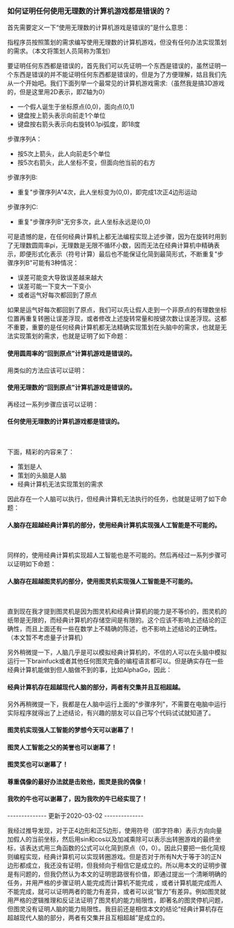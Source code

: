 ﻿### 如何证明任何使用无理数的计算机游戏都是错误的？

首先需要定义一下“使用无理数的计算机游戏是错误的”是什么意思：

指程序员按照策划的需求编写使用无理数的计算机游戏，但没有任何办法实现策划的需求。（本文将策划人员简称为策划）

要证明任何东西都是错误的，首先我们可以先证明一个东西是错误的，虽然证明一个东西是错误的并不能证明任何东西都是错误的，但是为了方便理解，姑且我们先从一个开始吧。我们下面列举一个最常见的计算机游戏需求:（虽然我是搞3D游戏的，但是这里用2D表示，即Z轴为0）

- 一个假人诞生于坐标原点(0,0)，面向点(0,1)
- 键盘按上箭头表示向前走1个单位
- 键盘按右箭头表示向右旋转0.1pi弧度，即18度

步骤序列A：

- 按5次上箭头，此人向前走5个单位
- 按5次右箭头，此人坐标不变，但面向他当前的右方

步骤序列B:

- 重复"步骤序列A"4次，此人坐标变为(0,0)，即完成1次正4边形运动

步骤序列C:
- 重复"步骤序列B"无穷多次，此人坐标永远是(0,0)

可是遗憾的是，在任何经典计算机上都无法编程实现上述步骤，因为在旋转时用到了无理数圆周率pi，无理数是无限不循环小数，因而无法在经典计算机中精确表示，即便形式化表示（符号计算）最后也不能保证化简到最简形式，不断重复"步骤序列B"可能有3种情况：

- 误差可能变大导致误差越来越大
- 误差可能一下变大一下变小
- 或者运气好每次都回到了原点

如果是运气好每次都回到了原点，我们可以先让假人走到一个非原点的有理数坐标位置再重复转圈让误差浮现，或者修改上述旋转常量和按键次数让误差浮现。这都不重要，重要的是任何经典计算机都无法精确实现策划在头脑中的需求，也就是无法实现策划的需求，也就是证明了如下命题：

#### 使用圆周率的“回到原点”计算机游戏是错误的。

用类似的方法应该可以证明：

#### 使用无理数的“回到原点”计算机游戏是错误的。

再经过一系列步骤应该可以证明：

#### 任何使用无理数的计算机游戏都是错误的。

<br/>

下面，精彩的内容来了：

- 策划是人
- 策划的头脑是人脑
- 经典计算机无法实现策划的需求

因此存在一个人脑可以执行，但经典计算机无法执行的任务，也就是证明了如下命题：

#### 人脑存在超越经典计算机的部分，使用经典计算机实现强人工智能是不可能的。

<br/>

同样的，使用经典计算机实现超人工智能也是不可能的。然后再经过一系列步骤可以证明如下命题：

#### 人脑存在超越图灵机的部分，使用图灵机实现强人工智能是不可能的。

<br/>

直到现在我才提到图灵机是因为图灵机和经典计算机的能力是不等价的，图灵机的纸带是无限的，而经典计算机的存储空间是有限的。这个应该不影响上述结论的正确性，而且上面还有一些在数学上不精确的陈述，也不影响上述结论的正确性。（本文暂不考虑量子计算机）

另外稍微提一下，人脑几乎是可以模拟经典计算机的，不信的人可以在头脑中模拟运行一下brainfuck或者其他任何图灵完备的编程语言都可以。但是确实存在一些经典计算机能做到但人脑做不到的事，比如AlphaGo，因此：

#### 经典计算机存在超越现代人脑的部分，两者有交集并且互相超越。

另外再稍微提一下，我都是在人脑中运行上面的"步骤序列"，不需要在电脑中运行实际程序就得出了上述结论，有兴趣的朋友可以自己写个代码试试就知道了。

#### 图灵机实现强人工智能的梦想今天可以谢幕了！
#### 图灵人工智能之父的美誉也可以谢幕了！
#### 图灵奖也可以谢幕了！
#### 尊重偶像的最好办法就是击败他，图灵是我的偶像！
#### 我吹的牛也可以谢幕了，因为我吹的牛已经实现了！

-------------- 更新于2020-03-02 --------------

我经过推导发现，对于正4边形和正5边形，使用符号（即字符串）表示方向向量加假人的当前坐标，然后用sin和cos以及加减乘除可以表示出转圈游戏的最终坐标，该表达式用三角函数的公式可以化简到原点（0，0）。因此只要把一些化简规则编程实现，经典计算机可以实现转圈游戏。但是否对于所有N大于等于3的正N边形都成立，我还没有证明，但我倾向于相信它是成立的。所以用本文的证明步骤是有问题的，但我仍然认为本文的证明思路很有价值，即通过提出一个清晰明确的任务，并用严格的步骤证明人能完成而计算机不能完成                   ，或者计算机能完成而人不能完成，就可以证明两者的能力有差异，或者可以说“智力”有差异。例如图灵就用严格的逻辑推理和反证法证明了图灵机的能力局限性，即著名的图灵停机问题，但图灵没有证明人脑的能力局限性。我目前还是相信本文的结论“经典计算机存在超越现代人脑的部分，两者有交集并且互相超越”是成立的。